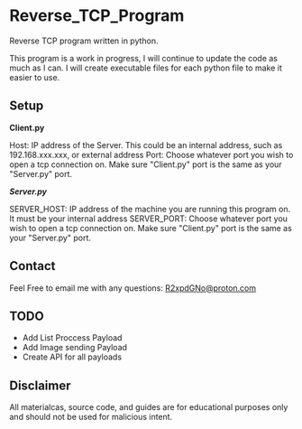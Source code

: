 # Reverse_TCP_Program
Reverse TCP program written in python.

This program is a work in progress, I will continue to update the code as much as I can. I will create executable files for each python file to make it easier to use.

## Setup

**Client.py**

Host: IP address of the Server. This could be an internal address, such as 192.168.xxx.xxx, or external address
Port: Choose whatever port you wish to open a tcp connection on. Make sure "Client.py" port is the same as your "Server.py" port.

***Server.py***

SERVER_HOST: IP address of the machine you are running this program on. It must be your internal address
SERVER_PORT: Choose whatever port you wish to open a tcp connection on. Make sure "Client.py" port is the same as your "Server.py" port.

## Contact
Feel Free to email me with any questions:
R2xpdGNo@proton.com

## TODO
- Add List Proccess Payload
- Add Image sending Payload
- Create API for all payloads

## Disclaimer
All materialcas, source code, and guides are for educational purposes only and should not be used for malicious intent.
